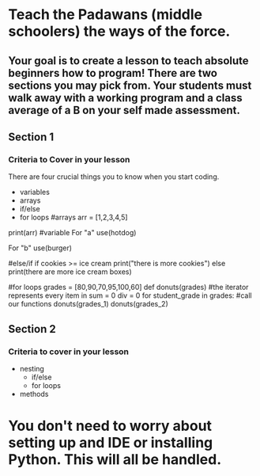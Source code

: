 # Teach the Padawans (middle schoolers) the ways of the force.

## Your goal is to create a lesson to teach absolute beginners how to program! There are two sections you may pick from. Your students must walk away with a working program and a class average of a B on your self made assessment.

## Section 1
### Criteria to Cover in your lesson
There are four crucial things you to know when you start coding.
- variables
- arrays
- if/else
- for loops
#arrays
arr = [1,2,3,4,5]

print(arr)
#variable
For "a" use(hotdog)

For "b" use(burger)

#else/if
if cookies >= ice cream
  print("there is more cookies")
  else
  print(there are more ice cream boxes)

#for loops
grades = [80,90,70,95,100,60]
def donuts(grades)
#the iterator represents every item in
sum = 0
div = 0
  for student_grade in grades:
#call our functions
donuts(grades_1)
donuts(grades_2)
## Section 2
### Criteria to cover in your lesson
- nesting
  - if/else
  - for loops
- methods

# You don't need to worry about setting up and IDE or installing Python. This will all be handled.
